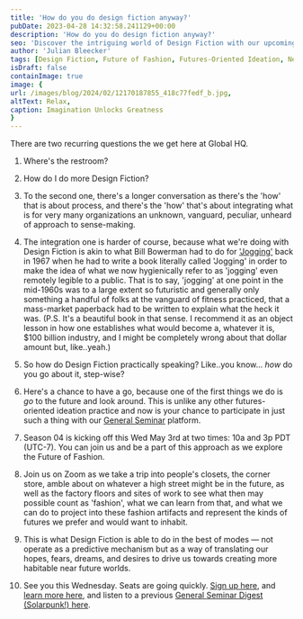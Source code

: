 ```yaml
---
title: 'How do you do design fiction anyway?'
pubDate: 2023-04-28 14:32:58.241129+00:00
description: 'How do you do design fiction anyway?'
seo: 'Discover the intriguing world of Design Fiction with our upcoming General Seminar. Dive into the future of fashion as we explore the closets, stores, and streets of tomorrow. Learn how Design Fiction transcends prediction, acting as a transformative tool for envisioning preferred futures. Join us this Wednesday for a session on creating habitable worlds through the lens of fashion. Seats are filling fast—sign up now to shape the future with us'
author: 'Julian Bleecker'
tags: [Design Fiction, Future of Fashion, Futures-Oriented Ideation, Near Future Worlds, Fashion Innovation, Exploring Future Trends, Design Fiction Seminar, Habitability in Future Design, Imagining Future Lifestyles, Transformative Design Practices]
isDraft: false
containImage: true
image: {
url: /images/blog/2024/02/12170187855_418c77fedf_b.jpg,
altText: Relax,
caption: Imagination Unlocks Greatness
}
---
```



There are two recurring questions the we get here at Global HQ.</p><ol><li><p>Where's the restroom?</p></li><li><p>How do I do more Design Fiction?</p></li><li><p>To the second one, there's a longer conversation as there's the 'how' that is about process, and there's the 'how' that's about integrating what is for very many organizations an unknown, vanguard, peculiar, unheard of approach to sense-making.</p></li><li><p>The integration one is harder of course, because what we're doing with Design Fiction is akin to what Bill Bowerman had to do for <a target="_blank" rel="noopener noreferrer nofollow" href="https://www.abebooks.com/book-search/title/jogging/author/william-bowerman/">'Jogging'</a> back in 1967 when he had to write a book literally called 'Jogging' in order to make the idea of what we now hygienically refer to as 'jogging' even remotely legible to a public. That is to say, 'jogging' at one point in the mid-1960s was to a large extent so futuristic and generally only something a handful of folks at the vanguard of fitness practiced, that a mass-market paperback had to be written to explain what the heck it was. (P.S. It's a beautiful book in that sense. I recommend it as an object lesson in how one establishes what would become a, whatever it is, $100 billion industry, and I might be completely wrong about that dollar amount but, like..yeah.)</p></li><li><p>So how do Design Fiction practically speaking? Like..you know... <em>how</em> do you go about it, step-wise?</p></li><li><p>Here's a chance to have a go, because one of the first things we do is <em>go</em> to the future and look around. This is unlike any other futures-oriented ideation practice and now is your chance to participate in just such a thing with our <a target="_blank" rel="noopener noreferrer nofollow" href="https://generalseminar.com">General Seminar</a> platform.</p></li><li><p>Season 04 is kicking off this Wed May 3rd at two times: 10a and 3p PDT (UTC-7). You can join us and be a part of this approach as we explore the Future of Fashion.</p></li><li><p>Join us on Zoom as we take a trip into people's closets, the corner store, amble about on whatever a high street might be in the future, as well as the factory floors and sites of work to see what then may possible count as 'fashion', what we can learn from that, and what we can do to project into these fashion artifacts and represent the kinds of futures we prefer and would want to inhabit.</p></li><li><p>This is what Design Fiction is able to do in the best of modes — not operate as a predictive mechanism but as a way of translating our hopes, fears, dreams, and desires to drive us towards creating more habitable near future worlds.</p></li><li><p>See you this Wednesday. Seats are going quickly. <a target="_blank" rel="noopener noreferrer nofollow" href="https://ti.to/near-future-laboratory/general-seminar-futures-of-fashion">Sign up here</a>, and <a target="_blank" rel="noopener noreferrer nofollow" href="https://www.generalseminar.com/s04e01">learn more here</a>, and listen to a previous <a target="_blank" rel="noopener noreferrer nofollow" href="https://spotifyanchor-web.app.link/e/TiEgCnqSmzb">General Seminar Digest (Solarpunk!) here</a>.</p></li></ol>